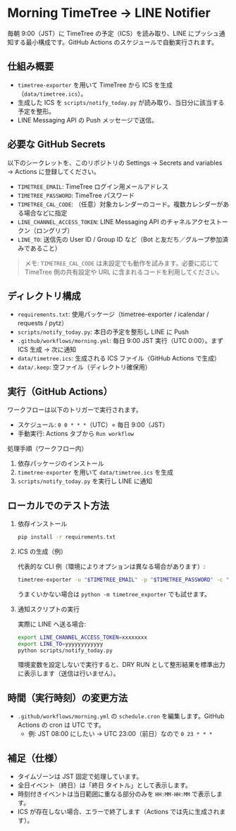 # Morning TimeTree → LINE Notifier

毎朝 9:00（JST）に TimeTree の予定（ICS）を読み取り、LINE にプッシュ通知する最小構成です。GitHub Actions のスケジュールで自動実行されます。

## 仕組み概要

- `timetree-exporter` を用いて TimeTree から ICS を生成（`data/timetree.ics`）。
- 生成した ICS を `scripts/notify_today.py` が読み取り、当日分に該当する予定を整形。
- LINE Messaging API の Push メッセージで送信。

## 必要な GitHub Secrets

以下のシークレットを、このリポジトリの Settings → Secrets and variables → Actions に登録してください。

- `TIMETREE_EMAIL`: TimeTree ログイン用メールアドレス
- `TIMETREE_PASSWORD`: TimeTree パスワード
- `TIMETREE_CAL_CODE`: （任意）対象カレンダーのコード。複数カレンダーがある場合などに指定
- `LINE_CHANNEL_ACCESS_TOKEN`: LINE Messaging API のチャネルアクセストークン（ロングリブ）
- `LINE_TO`: 送信先の User ID / Group ID など（Bot と友だち／グループ参加済みであること）

> メモ: `TIMETREE_CAL_CODE` は未設定でも動作を試みます。必要に応じて TimeTree 側の共有設定や URL に含まれるコードを利用してください。

## ディレクトリ構成

- `requirements.txt`: 使用パッケージ（timetree-exporter / icalendar / requests / pytz）
- `scripts/notify_today.py`: 本日の予定を整形し LINE に Push
- `.github/workflows/morning.yml`: 毎日 9:00 JST 実行（UTC 0:00）。まず ICS 生成 → 次に通知
- `data/timetree.ics`: 生成される ICS ファイル（GitHub Actions で生成）
- `data/.keep`: 空ファイル（ディレクトリ確保用）

## 実行（GitHub Actions）

ワークフローは以下のトリガーで実行されます。

- スケジュール: `0 0 * * *`（UTC）= 毎日 9:00（JST）
- 手動実行: Actions タブから `Run workflow`

処理手順（ワークフロー内）

1. 依存パッケージのインストール
2. `timetree-exporter` を用いて `data/timetree.ics` を生成
3. `scripts/notify_today.py` を実行し LINE に通知

## ローカルでのテスト方法

1. 依存インストール

   ```bash
   pip install -r requirements.txt
   ```

2. ICS の生成（例）

   代表的な CLI 例（環境によりオプションは異なる場合があります）:

   ```bash
   timetree-exporter -u "$TIMETREE_EMAIL" -p "$TIMETREE_PASSWORD" -c "$TIMETREE_CAL_CODE" -o data/timetree.ics
   ```

   うまくいかない場合は `python -m timetree_exporter` でも試せます。

3. 通知スクリプトの実行

   実際に LINE へ送る場合:

   ```bash
   export LINE_CHANNEL_ACCESS_TOKEN=xxxxxxxx
   export LINE_TO=yyyyyyyyyyyy
   python scripts/notify_today.py
   ```

   環境変数を設定しないで実行すると、DRY RUN として整形結果を標準出力に表示します（送信は行いません）。

## 時間（実行時刻）の変更方法

- `.github/workflows/morning.yml` の `schedule.cron` を編集します。GitHub Actions の cron は UTC です。
  - 例: JST 08:00 にしたい → UTC 23:00（前日）なので `0 23 * * *`

## 補足（仕様）

- タイムゾーンは JST 固定で処理しています。
- 全日イベント（終日）は「終日 タイトル」として表示します。
- 時刻付きイベントは当日範囲に重なる部分のみを `HH:MM-HH:MM` で表示します。
- ICS が存在しない場合、エラーで終了します（Actions では先に生成されます）。

